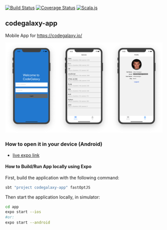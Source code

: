 
[![Build Status](https://travis-ci.com/ExplainLabs/codegalaxy-app.svg?branch=master)](https://travis-ci.com/ExplainLabs/codegalaxy-app)
[![Coverage Status](https://coveralls.io/repos/github/ExplainLabs/codegalaxy-app/badge.svg?branch=master)](https://coveralls.io/github/ExplainLabs/codegalaxy-app?branch=master)
[![Scala.js](https://www.scala-js.org/assets/badges/scalajs-0.6.17.svg)](https://www.scala-js.org)

## codegalaxy-app
Mobile App for https://codegalaxy.io/

![Screenshots](docs/images/screenshots.png)

### How to open it in your device (Android)

* [live expo link](https://expo.io/@viktorpodzigun/codegalaxy-app)

#### How to Build/Run App locally using Expo

First, build the application with the following command:
```bash
sbt "project codegalaxy-app" fastOptJS
```

Then start the application locally, in simulator:
```bash
cd app
expo start --ios
#or:
expo start --android
```
